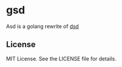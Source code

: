 gsd
========
Asd is a golang rewrite of [dsd](https://github.com/arachnist/dsd)

## License
MIT License. See the LICENSE file for details.

